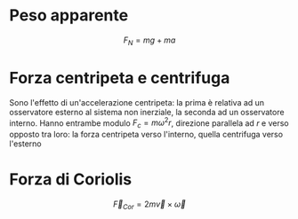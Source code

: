 # Peso apparente
$$F_N=mg+ma$$
# Forza centripeta e centrifuga
Sono l'effetto di un'accelerazione centripeta: la prima è relativa ad un osservatore esterno al sistema non inerziale, la seconda ad un osservatore interno.
Hanno entrambe modulo $F_c=m\omega^2 r$, direzione parallela ad $r$ e verso opposto tra loro: la forza centripeta verso l'interno, quella centrifuga verso l'esterno

# Forza di Coriolis
$$\vec F_{Cor}= 2m\vec{v}\times \vec{\omega}$$